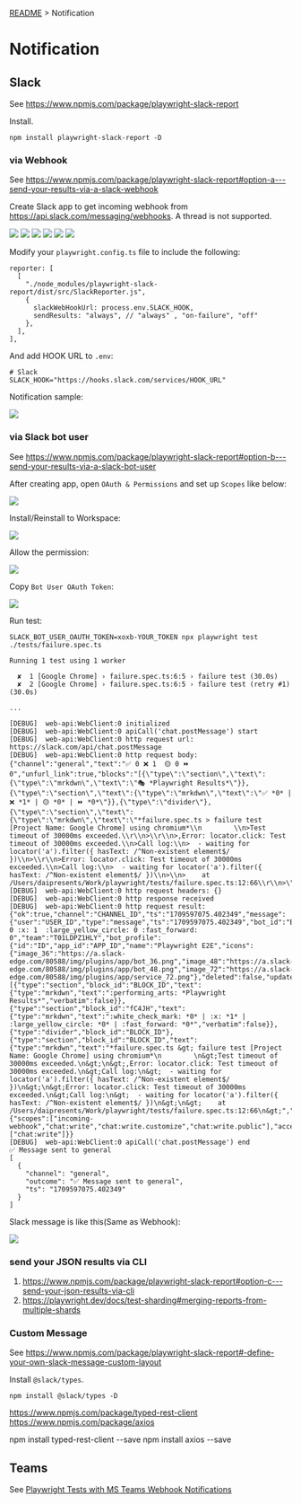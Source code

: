 [README](../README.md) > Notification

# Notification

## Slack
See https://www.npmjs.com/package/playwright-slack-report

Install.

```
npm install playwright-slack-report -D
```

### via Webhook
See https://www.npmjs.com/package/playwright-slack-report#option-a---send-your-results-via-a-slack-webhook

Create Slack app to get incoming webhook from https://api.slack.com/messaging/webhooks.
A thread is not supported.


![](./images/notification-slack01.png)
![](./images/notification-slack02.png)
![](./images/notification-slack03.png)
![](./images/notification-slack04.png)
![](./images/notification-slack05.png)
![](./images/notification-slack06.png)

Modify your `playwright.config.ts` file to include the following:

```
reporter: [
  [
    "./node_modules/playwright-slack-report/dist/src/SlackReporter.js",
    {
      slackWebHookUrl: process.env.SLACK_HOOK,
      sendResults: "always", // "always" , "on-failure", "off"
    },
  ],
],
```

And add HOOK URL to `.env`:

```
# Slack
SLACK_HOOK="https://hooks.slack.com/services/HOOK_URL"
```

Notification sample:

![](./images/notification-slack07.png)


### via Slack bot user
See https://www.npmjs.com/package/playwright-slack-report#option-b---send-your-results-via-a-slack-bot-user

After creating app, open `OAuth & Permissions` and set up `Scopes` like below:

![](./images/notification-slack08.png)

Install/Reinstall to Workspace:

![](./images/notification-slack09.png)

Allow the permission:

![](./images/notification-slack10.png)

Copy `Bot User OAuth Token`:

![](./images/notification-slack11.png)

Run test:

```
SLACK_BOT_USER_OAUTH_TOKEN=xoxb-YOUR_TOKEN npx playwright test ./tests/failure.spec.ts

Running 1 test using 1 worker

  ✘  1 [Google Chrome] › failure.spec.ts:6:5 › failure test (30.0s)
  ✘  2 [Google Chrome] › failure.spec.ts:6:5 › failure test (retry #1) (30.0s)

...

[DEBUG]  web-api:WebClient:0 initialized
[DEBUG]  web-api:WebClient:0 apiCall('chat.postMessage') start
[DEBUG]  web-api:WebClient:0 http request url: https://slack.com/api/chat.postMessage
[DEBUG]  web-api:WebClient:0 http request body: {"channel":"general","text":"✅ 0 ❌ 1  🟡 0 ⏩ 0","unfurl_link":true,"blocks":"[{\"type\":\"section\",\"text\":{\"type\":\"mrkdwn\",\"text\":\"🎭 *Playwright Results*\"}},{\"type\":\"section\",\"text\":{\"type\":\"mrkdwn\",\"text\":\"✅ *0* | ❌ *1* | 🟡 *0* | ⏩ *0*\"}},{\"type\":\"divider\"},{\"type\":\"section\",\"text\":{\"type\":\"mrkdwn\",\"text\":\"*failure.spec.ts > failure test [Project Name: Google Chrome] using chromium*\\n        \\n>Test timeout of 30000ms exceeded.\\r\\n>\\r\\n>,Error: locator.click: Test timeout of 30000ms exceeded.\\n>Call log:\\n>  - waiting for locator('a').filter({ hasText: /^Non-existent element$/ })\\n>\\r\\n>Error: locator.click: Test timeout of 30000ms exceeded.\\n>Call log:\\n>  - waiting for locator('a').filter({ hasText: /^Non-existent element$/ })\\n>\\n>    at /Users/daipresents/Work/playwright/tests/failure.spec.ts:12:66\\r\\n>\"}}]"}
[DEBUG]  web-api:WebClient:0 http request headers: {}
[DEBUG]  web-api:WebClient:0 http response received
[DEBUG]  web-api:WebClient:0 http request result: {"ok":true,"channel":"CHANNEL_ID","ts":"1709597075.402349","message":{"user":"USER_ID","type":"message","ts":"1709597075.402349","bot_id":"BOT_ID","app_id":"APP_ID","text":":white_check_mark: 0 :x: 1  :large_yellow_circle: 0 :fast_forward: 0","team":"T01LDPZ1HLY","bot_profile":{"id":"ID","app_id":"APP_ID","name":"Playwright E2E","icons":{"image_36":"https://a.slack-edge.com/80588/img/plugins/app/bot_36.png","image_48":"https://a.slack-edge.com/80588/img/plugins/app/bot_48.png","image_72":"https://a.slack-edge.com/80588/img/plugins/app/service_72.png"},"deleted":false,"updated":1709555033,"team_id":"TEAM_ID"},"blocks":[{"type":"section","block_id":"BLOCK_ID","text":{"type":"mrkdwn","text":":performing_arts: *Playwright Results*","verbatim":false}},{"type":"section","block_id":"fC4JH","text":{"type":"mrkdwn","text":":white_check_mark: *0* | :x: *1* | :large_yellow_circle: *0* | :fast_forward: *0*","verbatim":false}},{"type":"divider","block_id":"BLOCK_ID"},{"type":"section","block_id":"BLOCK_ID","text":{"type":"mrkdwn","text":"*failure.spec.ts &gt; failure test [Project Name: Google Chrome] using chromium*\n        \n&gt;Test timeout of 30000ms exceeded.\n&gt;\n&gt;,Error: locator.click: Test timeout of 30000ms exceeded.\n&gt;Call log:\n&gt;  - waiting for locator('a').filter({ hasText: /^Non-existent element$/ })\n&gt;\n&gt;Error: locator.click: Test timeout of 30000ms exceeded.\n&gt;Call log:\n&gt;  - waiting for locator('a').filter({ hasText: /^Non-existent element$/ })\n&gt;\n&gt;    at /Users/daipresents/Work/playwright/tests/failure.spec.ts:12:66\n&gt;","verbatim":false}}]},"response_metadata":{"scopes":["incoming-webhook","chat:write","chat:write.customize","chat:write.public"],"acceptedScopes":["chat:write"]}}
[DEBUG]  web-api:WebClient:0 apiCall('chat.postMessage') end
✅ Message sent to general
[
  {
    "channel": "general",
    "outcome": "✅ Message sent to general",
    "ts": "1709597075.402349"
  }
]
```

Slack message is like this(Same as Webhook):

![](./images/notification-slack07.png)


### send your JSON results via CLI
1. https://www.npmjs.com/package/playwright-slack-report#option-c---send-your-json-results-via-cli
2. https://playwright.dev/docs/test-sharding#merging-reports-from-multiple-shards

### Custom Message
See https://www.npmjs.com/package/playwright-slack-report#-define-your-own-slack-message-custom-layout

Install `@slack/types`.

```
npm install @slack/types -D
```

https://www.npmjs.com/package/typed-rest-client
https://www.npmjs.com/package/axios

npm install typed-rest-client --save
npm install axios --save


## Teams
See [Playwright Tests with MS Teams Webhook Notifications](https://medium.com/@dnsvikas.wins/playwright-tests-with-ms-teams-webhook-notifications-58508eeb909d)


